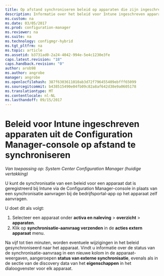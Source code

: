 ```yaml
---
title: Op afstand synchroniseren beleid op apparaten die zijn ingeschreven met Intune | Microsoft Docs
description: Informatie over het beleid voor Intune ingeschreven apparaten uit de Configuration Manager-console synchroniseren
ms.custom: na
ms.date: 03/05/2017
ms.prod: configuration-manager
ms.reviewer: na
ms.suite: na
ms.technology: configmgr-hybrid
ms.tgt_pltfrm: na
ms.topic: article
ms.assetid: b3731ad0-2a24-4042-994e-5e4c1230e3fe
caps.latest.revision: "18"
caps.handback.revision: "0"
author: arob98
ms.author: angrobe
manager: angrobe
ms.openlocfilehash: 387f6303611010ab3d72f796455409ebfff65099
ms.sourcegitcommit: b438515490e04fb09c82a8af642d38e9a0605178
ms.translationtype: MT
ms.contentlocale: nl-NL
ms.lasthandoff: 09/15/2017
---
```

# <a name="remotely-synchronize-policy-on-intune-enrolled-devices-from-the-configuration-manager-console"></a>Beleid voor Intune ingeschreven apparaten uit de Configuration Manager-console op afstand te synchroniseren

*Van toepassing op: System Center Configuration Manager (huidige vertakking)*


U kunt de synchronisatie van een beleid voor een apparaat dat is geregistreerd bij Intune via de Configuration Manager-console in plaats van een synchronisatie aanvragen bij de bedrijfsportal-app op het apparaat zelf aanvragen. 

U doet dit als volgt:

1.  Selecteer een apparaat onder **activa en naleving** > **overzicht** > **apparaten**.
2.  Klik op **synchronisatie-aanvraag verzenden** in de **acties extern apparaat** menu.


Na vijf tot tien minuten, worden eventuele wijzigingen in het beleid gesynchroniseerd naar het apparaat. Vindt u informatie over de status van de synchronisatie-aanvraag in een nieuwe kolom in de apparaat-weergaven, aangeroepen **status van externe synchronisatie**, evenals als in de sectie van de discovery data van het **eigenschappen** in het dialoogvenster voor elk apparaat.
